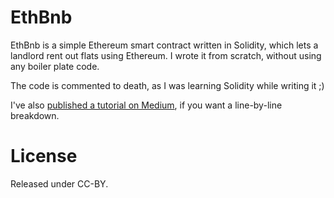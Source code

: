 # EthBnb

EthBnb is a simple Ethereum smart contract written in Solidity, which lets a landlord rent out flats using Ethereum. I wrote it from scratch, without using any boiler plate code.

The code is commented to death, as I was learning Solidity while writing it ;) 

I've also [published a tutorial on Medium](https://medium.com/sandor-report/ethbnb-building-a-simple-solidity-smart-contract-42a8afe1ca4a), if you want a line-by-line breakdown.

# License 

Released under CC-BY.